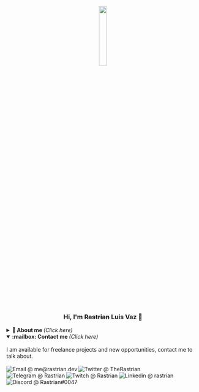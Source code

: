   <p align="center"> 
  <a href="https://rastrian.dev"><img src="https://i.imgur.com/rZGirqn.png?w=640" width="20%"></a>
  <br>
  <h3 align="center">Hi, I'm <s>Rastrian</s> Luis Vaz 👋</h3>
</p>

<details>
  <summary> <b> 🤔 About me </b> <i>(Click here)</i> </summary>
  <br>
  <ul>
    <li>🌍 I have 22 years old, and I'm brazilian. Currently I live in Belo Horizonte, in Minas Gerais state.</li>
    <li>🎓 I'm an undergrad Software Engineering student since 2019 at PUC MG (Pontifical Catholic University of Minas Gerais).</li>
    <li>🛠️ Functional Programming enthusiast.</li>
    <li>🎼 Fun Fact #1: I have already worked as an audio engineer and music producer.</li>
    <li>📚 Fun Fact #2: I like to learn new languages be active in many international and national communities. I'm learning German and Dutch in my free time.</li>
    <li>💻 Fun Fact #3: I've started learning some programming tweaks in 2008, with private gaming servers and projects for some communities, so sometimes you can find some things that I've done lost in time.</li>
  </ul>
</details>

<details open="true">
  <summary> <b> :mailbox: Contact me </b> <i>(Click here)</i> </summary>
  <br>
  I am available for freelance projects and new opportunities, contact me to talk about.<br><br>
  <a href="mailto:me@rastrian.dev?Subject=Lets%20Talk!">
      <img align="left" alt="Email @ me@rastrian.dev" src="https://img.shields.io/badge/Email-D14836?style=for-the-badge&logo=gmail&logoColor=white" />
  </a>
  <a href="https://twitter.com/TheRastrian">
      <img align="left" alt="Twitter @ TheRastrian" src="https://img.shields.io/badge/Twitter-1DA1F2?style=for-the-badge&logo=twitter&logoColor=white" />
  </a>
  <a href="https://t.me/Rastrian">
      <img align="left" alt="Telegram @ Rastrian" src="https://img.shields.io/badge/Telegram-2CA5E0?style=for-the-badge&logo=telegram&logoColor=white" />
  </a>
  <a href="https://twitch.tv/Rastrian">
      <img align="left" alt="Twitch @ Rastrian" src="https://img.shields.io/badge/Twitch-9146FF?style=for-the-badge&logo=twitch&logoColor=white" />
  </a>
  <a href="https://www.linkedin.com/in/rastrian/">
      <img align="left" alt="Linkedin @ rastrian" src="https://img.shields.io/badge/LinkedIn-0077B5?style=for-the-badge&logo=linkedin&logoColor=white" />
  </a>
  <a href="https://discord.com/users/214508470588801024">
      <img align="left" alt="Discord @ Rastrian#0047" src="https://img.shields.io/badge/Discord-7289DA?style=for-the-badge&logo=discord&logoColor=white" />
  </a>
</details>
